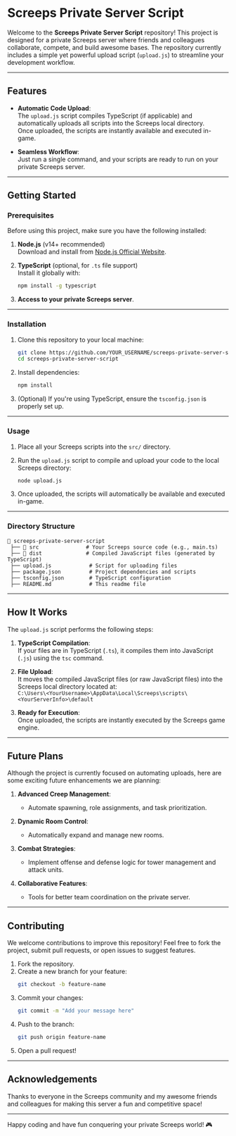 # Screeps Private Server Script

Welcome to the **Screeps Private Server Script** repository! This project is designed for a private Screeps server where friends and colleagues collaborate, compete, and build awesome bases. The repository currently includes a simple yet powerful upload script (`upload.js`) to streamline your development workflow.

---

## **Features**

- **Automatic Code Upload**:  
  The `upload.js` script compiles TypeScript (if applicable) and automatically uploads all scripts into the Screeps local directory.  
  Once uploaded, the scripts are instantly available and executed in-game.

- **Seamless Workflow**:  
  Just run a single command, and your scripts are ready to run on your private Screeps server.

---

## **Getting Started**

### **Prerequisites**

Before using this project, make sure you have the following installed:

1. **Node.js** (v14+ recommended)  
   Download and install from [Node.js Official Website](https://nodejs.org/).

2. **TypeScript** (optional, for `.ts` file support)  
   Install it globally with:
   ```bash
   npm install -g typescript
   ```

3. **Access to your private Screeps server**.

---

### **Installation**

1. Clone this repository to your local machine:
   ```bash
   git clone https://github.com/YOUR_USERNAME/screeps-private-server-script.git
   cd screeps-private-server-script
   ```

2. Install dependencies:
   ```bash
   npm install
   ```

3. (Optional) If you're using TypeScript, ensure the `tsconfig.json` is properly set up.

---

### **Usage**

1. Place all your Screeps scripts into the `src/` directory.

2. Run the `upload.js` script to compile and upload your code to the local Screeps directory:
   ```bash
   node upload.js
   ```

3. Once uploaded, the scripts will automatically be available and executed in-game.

---

### **Directory Structure**

```
📂 screeps-private-server-script
 ├── 📂 src               # Your Screeps source code (e.g., main.ts)
 ├── 📂 dist              # Compiled JavaScript files (generated by TypeScript)
 ├── upload.js            # Script for uploading files
 ├── package.json         # Project dependencies and scripts
 ├── tsconfig.json        # TypeScript configuration
 ├── README.md            # This readme file
```

---

## **How It Works**

The `upload.js` script performs the following steps:

1. **TypeScript Compilation**:  
   If your files are in TypeScript (`.ts`), it compiles them into JavaScript (`.js`) using the `tsc` command.

2. **File Upload**:  
   It moves the compiled JavaScript files (or raw JavaScript files) into the Screeps local directory located at:  
   `C:\Users\<YourUsername>\AppData\Local\Screeps\scripts\<YourServerInfo>\default`

3. **Ready for Execution**:  
   Once uploaded, the scripts are instantly executed by the Screeps game engine.

---

## **Future Plans**

Although the project is currently focused on automating uploads, here are some exciting future enhancements we are planning:

1. **Advanced Creep Management**:
   - Automate spawning, role assignments, and task prioritization.

2. **Dynamic Room Control**:
   - Automatically expand and manage new rooms.

3. **Combat Strategies**:
   - Implement offense and defense logic for tower management and attack units.

4. **Collaborative Features**:
   - Tools for better team coordination on the private server.

---

## **Contributing**

We welcome contributions to improve this repository! Feel free to fork the project, submit pull requests, or open issues to suggest features.

1. Fork the repository.
2. Create a new branch for your feature:
   ```bash
   git checkout -b feature-name
   ```
3. Commit your changes:
   ```bash
   git commit -m "Add your message here"
   ```
4. Push to the branch:
   ```bash
   git push origin feature-name
   ```
5. Open a pull request!

---

## **Acknowledgements**

Thanks to everyone in the Screeps community and my awesome friends and colleagues for making this server a fun and competitive space!

---

Happy coding and have fun conquering your private Screeps world! 🎮
